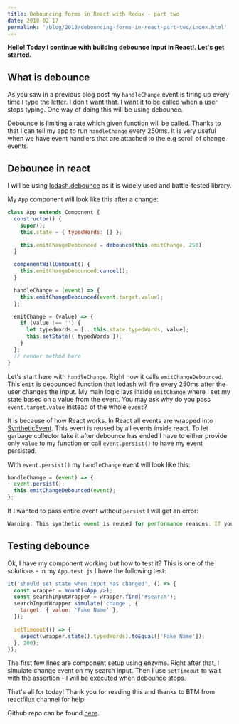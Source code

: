 ```yaml
---
title: Debouncing forms in React with Redux - part two
date: 2018-02-17
permalink: '/blog/2018/debouncing-forms-in-react-part-two/index.html'
---
```


**Hello! Today I continue with building debounce input in React!. Let's get started.**

## What is debounce

As you saw in a previous blog post my `handleChange` event is firing up every time I type the letter. I don't
want that. I want it to be called when a user stops typing. One way of doing this will be using debounce.

Debounce is limiting a rate which given function will be called. Thanks to that I can tell my app
to run `handleChange` every 250ms. It is very useful when we have event handlers that are attached
to the e.g scroll of change events.

## Debounce in react

I will be using [lodash.debounce](https://www.npmjs.com/package/lodash.debounce) as it is widely used
and battle-tested library.

My `App` component will look like this after a change:

```jsx
class App extends Component {
  constructor() {
    super();
    this.state = { typedWords: [] };

    this.emitChangeDebounced = debounce(this.emitChange, 250);
  }

  componentWillUnmount() {
    this.emitChangeDebounced.cancel();
  }

  handleChange = (event) => {
    this.emitChangeDebounced(event.target.value);
  };

  emitChange = (value) => {
    if (value !== '') {
      let typedWords = [...this.state.typedWords, value];
      this.setState({ typedWords });
    }
  };
  // render method here
}
```

Let's start here with `handleChange`. Right now it calls `emitChangeDebounced`. This `emit` is
debounced function that lodash will fire every 250ms after the user changes the input. My main logic lays
inside `emitChange` where I set my state based on a value from the event. You may ask why do you pass
`event.target.value` instead of the whole `event`?

It is because of how React works. In React all events are wrapped into [SyntheticEvent](https://reactjs.org/docs/events.html).
This event is reused by all events inside react. To let garbage collector take it after debounce
has ended I have to either provide only `value` to my function or call `event.persist()` to have my event persisted.

With `event.persist()` my `handleChange` event will look like this:

```jsx
handleChange = (event) => {
  event.persist();
  this.emitChangeDebounced(event);
};
```

If I wanted to pass entire event without `persist` I will get an error:

```js
Warning: This synthetic event is reused for performance reasons. If you're seeing this, you're accessing the property `type` on a released/nullified synthetic event. This is set to null. If you must keep the original synthetic event around, use event.persist().
```

## Testing debounce

Ok, I have my component working but how to test it? This is one of the solutions - in my `App.test.js`
I have the following test:

```jsx
it('should set state when input has changed', () => {
  const wrapper = mount(<App />);
  const searchInputWrapper = wrapper.find('#search');
  searchInputWrapper.simulate('change', {
    target: { value: 'Fake Name' },
  });

  setTimeout(() => {
    expect(wrapper.state().typedWords).toEqual(['Fake Name']);
  }, 200);
});
```

The first few lines are component setup using enzyme. Right after that, I simulate change event on my
search input. Then I use `setTimeout` to wait with the assertion - I will be executed when debounce stops.

That's all for today! Thank you for reading this and thanks to BTM from reactfilux channel for help!

Github repo can be found [here](https://github.com/krzysztofzuraw/blog-projects/tree/master/debounce-input).
